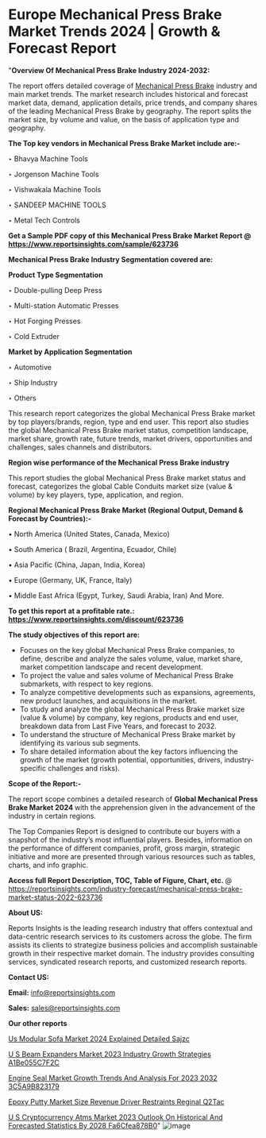 # Europe Mechanical Press Brake Market Trends 2024 | Growth & Forecast Report

"<strong>Overview Of Mechanical Press Brake Industry 2024-2032:</strong>

The report offers detailed coverage of <a href=https://www.reportsinsights.com/sample/623736>Mechanical Press Brake</a> industry and main market trends. The market research includes historical and forecast market data, demand, application details, price trends, and company shares of the leading Mechanical Press Brake by geography. The report splits the market size, by volume and value, on the basis of application type and geography.

<strong>The Top key vendors in Mechanical Press Brake Market include are:- </strong>

‣ Bhavya Machine Tools

‣ Jorgenson Machine Tools

‣ Vishwakala Machine Tools

‣ SANDEEP MACHINE TOOLS

‣ Metal Tech Controls

<strong>Get a Sample PDF copy of this Mechanical Press Brake Market Report </strong><strong>@ <a href=https://www.reportsinsights.com/sample/623736 style=color:#0000ff;>https://www.reportsinsights.com/sample/623736</a> </strong>

<strong>Mechanical Press Brake Industry Segmentation covered are:</strong>

<strong>Product Type Segmentation</strong>

‣    Double-pulling Deep Press

‣ Multi-station Automatic Presses

‣ Hot Forging Presses

‣ Cold Extruder

<strong>Market by Application Segmentation</strong>

‣   Automotive

‣ Ship Industry

‣ Others

This research report categorizes the global Mechanical Press Brake market by top players/brands, region, type and end user. This report also studies the global Mechanical Press Brake market status, competition landscape, market share, growth rate, future trends, market drivers, opportunities and challenges, sales channels and distributors.

<strong>Region wise performance of the Mechanical Press Brake industry</strong><strong> </strong>

This report studies the global Mechanical Press Brake market status and forecast, categorizes the global Cable Conduits market size (value &amp; volume) by key players, type, application, and region. 

<strong>Regional Mechanical Press Brake Market (Regional Output, Demand &amp; Forecast by Countries):-</strong>

• North America (United States, Canada, Mexico)

• South America ( Brazil, Argentina, Ecuador, Chile)

• Asia Pacific (China, Japan, India, Korea)

• Europe (Germany, UK, France, Italy)

• Middle East Africa (Egypt, Turkey, Saudi Arabia, Iran) And More.

<strong>To get this report at a profitable rate.: <a href=https://www.reportsinsights.com/discount/623736 style=color:#0000ff;>https://www.reportsinsights.com/discount/623736</a></strong>

<strong>The study objectives of this report are:</strong>
<ul>
  <li>Focuses on the key global Mechanical Press Brake companies, to define, describe and analyze the sales volume, value, market share, market competition landscape and recent development.</li>
  <li>To project the value and sales volume of Mechanical Press Brake submarkets, with respect to key regions.</li>
  <li>To analyze competitive developments such as expansions, agreements, new product launches, and acquisitions in the market.</li>
  <li>To study and analyze the global Mechanical Press Brake market size (value &amp; volume) by company, key regions, products and end user, breakdown data from Last Five Years, and forecast to 2032.</li>
  <li>To understand the structure of Mechanical Press Brake market by identifying its various sub segments.</li>
  <li>To share detailed information about the key factors influencing the growth of the market (growth potential, opportunities, drivers, industry-specific challenges and risks).</li>
</ul>
<strong>Scope of the Report:-</strong><strong> </strong>

The report scope combines a detailed research of <strong>Global Mechanical Press Brake Market 2024 </strong>with the apprehension given in the advancement of the industry in certain regions.

The Top Companies Report is designed to contribute our buyers with a snapshot of the industry’s most influential players. Besides, information on the performance of different companies, profit, gross margin, strategic initiative and more are presented through various resources such as tables, charts, and info graphic.

<strong>Access full Report Description, TOC, Table of Figure, Chart, etc. </strong>@   <a href=https://reportsinsights.com/industry-forecast/mechanical-press-brake-market-status-2022-623736 style=color:#0000ff;>https://reportsinsights.com/industry-forecast/mechanical-press-brake-market-status-2022-623736</a>

<strong>About US:</strong>

Reports Insights is the leading research industry that offers contextual and data-centric research services to its customers across the globe. The firm assists its clients to strategize business policies and accomplish sustainable growth in their respective market domain. The industry provides consulting services, syndicated research reports, and customized research reports.

<strong>Contact US:</strong>

<p class=""""><b>Email:</b> <a href=mailto:info@reportsinsights.com>info@reportsinsights.com</a></p>
<p class=""""><b>Sales:</b> <a href=mailto:sales@reportsinsights.com>sales@reportsinsights.com</a></p>

<strong>Our other reports</strong>

<a href=https://www.linkedin.com/pulse/us-modular-sofa-market-2024-explained-detailed-sajzc/>Us Modular Sofa Market 2024 Explained Detailed Sajzc</a>

<a href=https://medium.com/@aryawankhede943/u-s-beam-expanders-market-2023-industry-growth-strategies-a1be055c7f2c>U S Beam Expanders Market 2023 Industry Growth Strategies A1Be055C7F2C</a>

<a href=https://medium.com/@sakshideshmukh994/engine-seal-market-growth-trends-and-analysis-for-2023-2032-3c5a9b823179>Engine Seal Market Growth Trends And Analysis For 2023 2032 3C5A9B823179</a>

<a href=https://www.linkedin.com/pulse/epoxy-putty-market-size-revenue-driver-restraints-reginal-q2tac/>Epoxy Putty Market Size Revenue Driver Restraints Reginal Q2Tac</a>

<a href=https://medium.com/@aryawankhede943/u-s-cryptocurrency-atms-market-2023-outlook-on-historical-and-forecasted-statistics-by-2028-fa6cfea878b0>U S Cryptocurrency Atms Market 2023 Outlook On Historical And Forecasted Statistics By 2028 Fa6Cfea878B0</a>"
![image](https://github.com/aanak123/RIMarketer1/assets/158471119/7382af36-93f3-4a72-9239-eff6eb638840)
